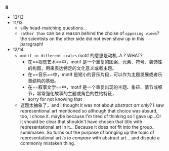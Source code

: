 **8**

- 13/13
- 11/13
  - silly head-matching questions...
  - `rather than` can be a reason behind the choise of `opposing views`? the scientists on the other side did not even show up in this paragraph!
- 12/14
  - `motif in different scales` motif 的意思是动机..A ? WHAT?
    - 在==视觉艺术==中，motif 是一个重复的图案、元素、符号、装饰性的构图，用来表达特定的文化意义或者主题。
    - 在==音乐==中，motif 是短小的音乐片段，可以作为主题发展或者乐章结构的基础。
    - 在==叙事文学==中，motif 是一个重复出现的主题、象征、情节或细节，常常强化故事的主题或角色的性格特征，
    - sorry for not knowing that
  - 这题太抽象了，and I thought it was not about _abstract art only_? I saw representional art mentioned so although that choice was absurd, too, I chose it. maybe because I'm tired of thinking so I gave up...Or it should be clear that shouldn't have chosen that title with representational art in it... Because it does not fit into the group.. sumimasen. So turns out the purpose of bringing up the topic of representational art _is to compare_ with abstract art... and dispute a commonly mistaken thing.
